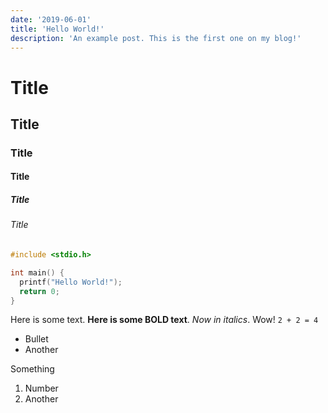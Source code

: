 ```yaml
---
date: '2019-06-01'
title: 'Hello World!'
description: 'An example post. This is the first one on my blog!'
---
```


# Title

## Title

### Title

#### Title

##### Title

###### Title

```C
#include <stdio.h>

int main() {
  printf("Hello World!");
  return 0;
}
```

Here is some text. **Here is some BOLD text**. _Now in italics_. Wow! `2 + 2 = 4`

- Bullet
- Another

Something

1. Number
1. Another
